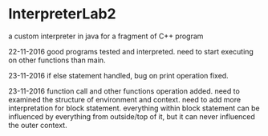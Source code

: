 # InterpreterLab2
a custom interpreter in java for a fragment of C++ program

22-11-2016 good programs tested and interpreted. need to start executing on other functions than main.

23-11-2016 if else statement handled, bug on print operation fixed.

23-11-2016 function call and other functions operation added. need to examined the structure of environment and context. need to add more interpretation for block statement. everything within block statement can be influenced by everything from outside/top of it, but it can never influenced the outer context.
